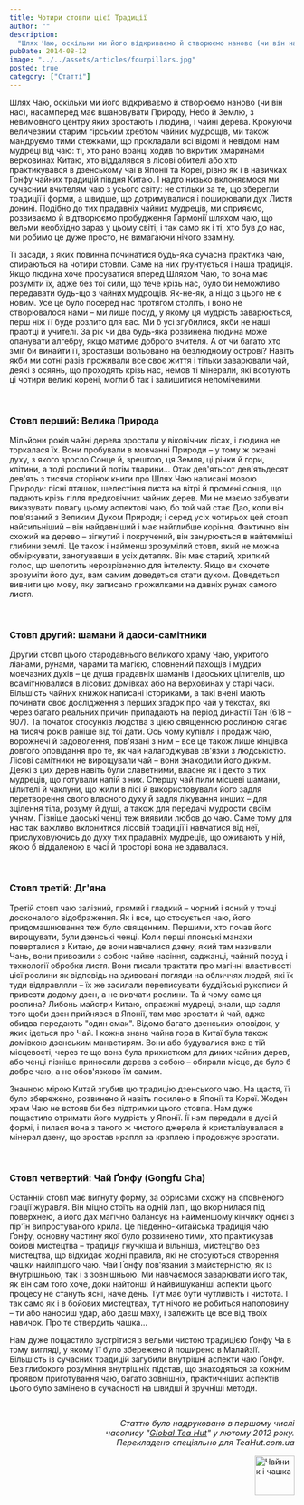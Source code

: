 ```yaml
---
title: Чотири стовпи цієї Традиції
author: ""
description:
  "Шлях Чаю, оскільки ми його відкриваємо й створюємо наново (чи він нас), насамперед має вшановувати Природу, Небо й Землю, з невимовного центру яких зростають і людина, і чайні дерева."
pubDate: 2014-08-12
image: "../../assets/articles/fourpillars.jpg"
posted: true
category: ["Статті"]
---
```


Шлях Чаю, оскільки ми його відкриваємо й створюємо наново (чи він нас), насамперед має вшановувати Природу, Небо й Землю, з невимовного центру яких зростають і людина, і чайні дерева. Крокуючи величезним старим гірським хребтом чайних мудрощів, ми також мандруємо тими стежками, що прокладали всі відомі й невідомі нам мудреці від чаю: ті, хто рано вранці ходив по вкритих хмаринами верховинах Китаю, хто віддалявся в лісові обителі або хто практикувався в дзенському чаї в Японії та Кореї, рівно як і в навичках Ґонфу чайних традицій півдня Китаю. І надто низько вклоняємося ми сучасним вчителям чаю з усього світу: не стільки за те, що зберегли традиції і форми, а швидше, що дотримувалися і поширювали дух Листя донині. Подібно до тих прадавніх чайних мудреців, ми сприяємо, розвиваємо й відтворюємо пробудження Гармонії шляхом чаю, що вельми необхідно зараз у цьому світі; і так само як і ті, хто був до нас, ми робимо це дуже просто, не вимагаючи нічого взаміну.

Ті засади, з яких повинна починатися будь-яка сучасна практика чаю, спираються на чотири стовпи. Саме на них ґрунтується і наша традиція. Якщо людина хоче просуватися вперед Шляхом Чаю, то вона має розуміти їх, адже без тої сили, що тече крізь нас, було би неможливо передавати будь-що з чайних мудрощів. Як-не-як, а ніщо з цього не є новим. Усе це було посеред нас протягом століть, і воно не створювалося нами – ми лише посуд, у якому ця мудрість заварюється, перш ніж її буде розлито для вас. Ми б усі згубилися, якби не наші праотці й учителі. За рік чи два будь-яка розвинена людина може опанувати алгебру, якщо матиме доброго вчителя. А от чи багато хто зміг би винайти її, зроставши ізольовано на безлюдному острові? Навіть якби ми сотні разів проживали все своє життя і тільки заварювали чай, деякі з осяянь, що проходять крізь нас, немов ті мінерали, які всотують ці чотири великі корені, могли б так і залишитися непоміченими.
 
<p>&nbsp;</p>

### Стовп перший: Велика Природа

Мільйони років чайні дерева зростали у віковічних лісах, і людина не торкалася їх. Вони пробували в мовчанні Природи – у тому ж океані духу, з якого зросло Сонце й, зрештою, ця Земля, ці річки й гори, клітини, а тоді рослини й потім тварини... Отак дев'ятьсот дев'ятьдесят дев'ять з тисячи сторінок книги про Шлях Чаю написані мовою Природи: пісні пташок, шелестіння листя на вітрі й промені сонця, що падають крізь гілля предковічних чайних дерев. Ми не маємо забувати виказувати повагу цьому аспектові чаю, бо той чай стає Дао, коли він пов'язаний з Великим Духом Природи; і серед усіх чотирьох цей стовп найсильніший – він найдавніший і має найглибше коріння. Фактично він схожий на дерево – зігнутий і покручений, він занурюється в найтемніші глибини землі. Це також і найменш зрозумілий стовп, який не можна обміркувати, занотувавши в усіх деталях. Він має старий, хрипкий голос, що шепотить нерозрізненно для інтелекту. Якщо ви схочете зрозуміти його дух, вам самим доведеться стати духом. Доведеться вивчити цю мову, яку записано прожилками на давніх рунах самого листя.

<p>&nbsp;</p>

### Стовп другий: шамани й даоси-самітники

Другий стовп цього стародавнього великого храму Чаю, укритого ліанами, рунами, чарами та магією, сповнений пахощів і мудрих мовчазних духів – це душа прадавніх шаманів і даоських цілителів, що всамітнювалися в лісових домівках або на верховинах у старі часи. Більшість чайних книжок написані істориками, а такі вчені мають починати своє дослідження з перших згадок про чай у текстах, які через багато реальних причин припадають на період династії Тан (618 – 907). Та початок стосунків людства з цією священною рослиною сягає на тисячі років раніше від тої дати. Ось чому купівля і продаж чаю, ворожнечі й задоволення, пов'язані з ним – все це також лише кінцівка довгого оповідання про те, як чай налагоджував зв'язки з людськістю. Лісові самітники не вирощували чай – вони знаходили його диким. Деякі з цих дерев навіть були славетними, власне як і дехто з тих мудреців, що готували напій з них. Спершу чай пили місцеві шамани, цілителі й чаклуни, що жили в лісі й використовували його задля перетворення свого власного духу й задля лікування инших – для зцілення тіла, розуму й душі, а також для передачі мудрости своїм учням. Пізніше даоські ченці теж виявили любов до чаю. Саме тому для нас так важливо вклонитися лісовій традиції і навчатися від неї, прислуховуючись до духу тих прадавніх мудреців, що оживають у ній, якою б віддаленою в часі й просторі вона не здавалася.

<p>&nbsp;</p>

### Стовп третій: Дг'яна

Третій стовп чаю залізний, прямий і гладкий – чорний і ясний у точці досконалого відображення. Як і все, що стосується чаю, його придомашнювання теж було священним. Першими, хто почав його вирощувати, були дзенські ченці. Коли перші японські манахи поверталися з Китаю, де вони навчалися дзену, який там називали Чань, вони привозили з собою чайне насіння, саджанці, чайний посуд і технології обробки листя. Вони писали трактати про магічні властивості цієї рослини як відповідь на здивовані погляди на обличчях людей, які їх туди відправляли – їх же засилали переписувати буддійські рукописи й привезти додому дзен, а не вивчати рослини. Та й чому саме ця рослина? Либонь майстри Китаю, справжні мудреці, знали, що задля того щоби дзен прийнявся в Японії, там має зростати й чай, адже обидва передають "один смак". Відомо багато дзенських оповідок, у яких ідеться про Чай. І кожна знана чайна гора в Китаї була також домівкою дзенським манастирям. Вони або будувалися вже в тій місцевості, через те що вона була прихистком для диких чайних дерев, або ченці пізніше приносили дерева з собою – обирали місце, де було б добре чаю, а не обов'язково їм самим.

Значною мірою Китай згубив цю традицію дзенського чаю. На щастя, її було збережено, розвинено й навіть посилено в Японії та Кореї. Жоден храм Чаю не встояв би без підтримки цього стовпа. Нам дуже пощастило отримати його мудрість у Японії. Її нам передали в дусі й формі, і пилася вона з такого ж чистого джерела й кристалізувалася в мінерал дзену, що зростав крапля за краплею і продовжує зростати.

<p>&nbsp;</p>

### Стовп четвертий: Чай Ґонфу (Gongfu Cha)

Останній стовп має вигнуту форму, за обрисами схожу на сповненого грації журавля. Він міцно стоїть на одній лапі, що вкорінилася під поверхнею, а його дах магічно балансує на найменшому кінчику однієї з пір'їн випростуваного крила. Це південно-китайська традиція чаю Ґонфу, основну частину якої було розвинено тими, хто практикував бойові мистецтва – традиція гнучкіша й вільніша, мистецтво без мистецтва, що відкидає жодні правила, які не стосуються створення чашки найліпшого чаю. Чай Ґонфу пов'язаний з майстерністю, як із внутрішньою, так і з зовнішньою. Ми навчаємося заварювати його так, як він сам того хоче, доки найтонші й найвишуканіші аспекти цього процесу не стануть ясні, наче день. Тут має бути чутливість і чистота. І так само як і в бойових мистецтвах, тут нічого не робиться наполовину – ти або наносиш удар, або даєш маху, і залежить це все від твоїх навичок. Про те ствердить чашка...

Нам дуже пощастило зустрітися з вельми чистою традицією Ґонфу Ча в тому вигляді, у якому її було збережено й поширено в Малайзії. Більшість із сучасних традицій загубили внутрішні аспекти чаю Ґонфу. Без глибокого розуміння внутрішніх підстав, що знаходяться за кожним проявом приготування чаю, багато зовнішніх, практичніших аспектів цього було замінено в сучасності на швидші й зручніші методи.

<p>&nbsp;</p>
<p style="text-align: right; font-size: 0.9rem"><em>Статтю було надруковано в першому числі</em><br /><em>часопису "<a href="http://www.globalteahut.org/" target="_blank" rel="noopener noreferrer">Global Tea Hut</a>" у лютому 2012 року.</em><br /><em>Перекладено спеціяльно для TeaHut.com.ua</em></p>
<div style="display: flex; justify-content: end;">
  <img style="display: block;  width: 70px;" src="/teakettle.gif" alt="Чайник і чашка" />
</div>